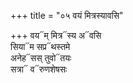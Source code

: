 +++
title = "०५ वयं मित्रस्यावसि"

+++
वय᳓म् मित्र᳓स्य अ᳓वसि  
सिया᳓म सप्र᳓थस्तमे  
अनेह᳓सस् तुवो᳓तयः  
सत्रा᳓ व᳓रुणशेषसः
